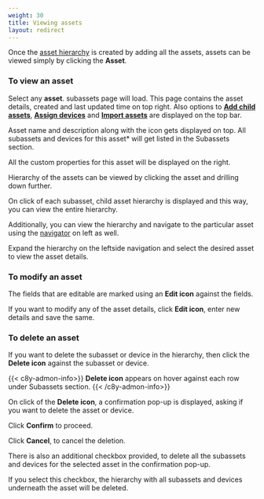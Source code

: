 ```yaml
---
weight: 30
title: Viewing assets
layout: redirect
---
```


Once the [asset hierarchy](/dtm/asset-hierarchy/#asset-hierarchy) is created by adding all the assets, assets can be viewed simply by clicking the **Asset**.


### To view an asset

Select any **asset**. subassets page will load. This page contains the asset details, created and last updated time on top right. Also options to [**Add child assets**](/dtm/asset-hierarchy/#add-child-assets), [**Assign devices**](/dtm/asset-hierarchy/#assign-devices) and [**Import assets**](/dtm/asset-hierarchy/#creating-assets-bulk-import) are displayed on the top bar.

Asset name and description along with the icon gets displayed on top. All subassets and devices for this asset* will get listed in the Subassets section.

All the custom properties for this asset will be displayed on the right.

Hierarchy of the assets can be viewed by clicking the asset and drilling down further.

On click of each subasset, child asset hierarchy is displayed and this way, you can view the entire hierarchy.

Additionally, you can view the hierarchy and navigate to the particular asset using the [navigator](/users-guide/getting-started/#main-screen-elements) on left as well.

Expand the hierarchy on the leftside navigation and select the desired asset to view the asset details.



### To modify an asset

The fields that are editable are marked using an **Edit icon** against the fields.

If you want to modify any of the asset details, click **Edit icon**, enter new details and save the same.



### To delete an asset

If you want to delete the subasset or device in the hierarchy, then click the **Delete icon** against the subasset or device.

{{< c8y-admon-info>}}
**Delete icon** appears on hover against each row under Subassets section.
{{< /c8y-admon-info>}}

On click of the **Delete icon**, a confirmation pop-up is displayed, asking if you want to delete the asset or device.

Click **Confirm** to proceed.

Click **Cancel**, to cancel the deletion.

There is also an additional checkbox provided, to delete all the subassets and devices for the selected asset in the confirmation pop-up.

If you select this checkbox, the hierarchy with all subassets and devices underneath the asset will be deleted.
